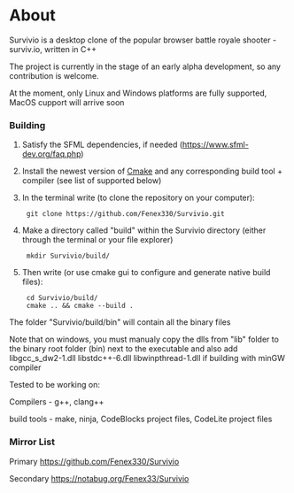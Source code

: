 # About



Survivio is a desktop clone of the popular browser battle royale shooter - surviv.io, written in C++

The project is currently in the stage of an early alpha development, so any contribution is welcome.

At the moment, only Linux and Windows platforms are fully supported, MacOS cupport will arrive soon





### Building



1) Satisfy the SFML dependencies, if needed (https://www.sfml-dev.org/faq.php)


2) Install the newest version of [Cmake](https://cmake.org/download/)
   and any corresponding build tool + compiler (see list of supported below)


3) In the terminal write (to clone the repository on your computer):

        git clone https://github.com/Fenex330/Survivio.git


4) Make a directory called "build" within the Survivio directory (either through the terminal or your file explorer)
        
        mkdir Survivio/build/


5) Then write (or use cmake gui to configure and generate native build files):

        cd Survivio/build/
        cmake .. && cmake --build .


The folder "Survivio/build/bin" will contain all the binary files

Note that on windows, you must manualy copy the dlls from "lib" folder to the binary root folder (bin) next to the executable
and also add libgcc_s_dw2-1.dll libstdc++-6.dll libwinpthread-1.dll if building with minGW compiler




Tested to be working on:


Compilers - g++, clang++

build tools - make, ninja, CodeBlocks project files, CodeLite project files





### Mirror List

Primary https://github.com/Fenex330/Survivio

Secondary https://notabug.org/Fenex33/Survivio
